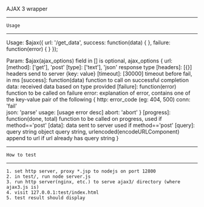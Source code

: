 
AJAX 3 wrapper


*******************
    Usage
*******************
Usage:
    $ajax({
        url: '/get_data',
        success: function(data) {
        },
        failure: function(error) {
        }
    });
    
Param:
    $ajax(ajax_options)
    field in [] is optional,
    ajax_options {
        url:
        [method]:   ['get'], 'post'
        [type]:     ['text'], 'json'
            response type 
        [headers]:  [{}]
            headers send to server
            {key: value}
        [timeout]:  [30000]
            timeout before fail, in ms
        [success]:   function(data) 
            function to call on successful completion
            data: received data based on type provided
        [failure]: function(error)
            function to be called on failure
            error: explanation of error,
                contains one of the key-value pair of the following
                {
                    http: error_code (eg: 404, 500)
                    conn: 'fail'  
                    json: 'parse'
                    usage: [usage error desc]
                    abort: 'abort'
                }
        [progress]: function(done, total)
            function to be called on progress, used if method=='post'
        [data]:  data sent to server
            used if method=='post'
        [query]: query string object
            query string, urlencoded(encodeURLComponent)
            append to url if url already has query string
    }
    
    
    
*************************
    How to test
*************************
    1. set http server, proxy *.jsp to nodejs on port 12800
    2. in test/, run node server.js
    3. run http server(nginx, etc.) to serve ajax3/ directory (where ajax3.js is)
    4. visit 127.0.0.1:test/index.html
    5. test result should display 